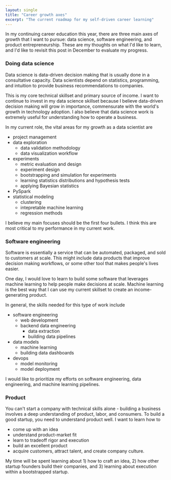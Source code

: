 ```yaml
---
layout: single
title: "Career growth axes"
excerpt: "The current roadmap for my self-driven career learning"
---
```


In my continuing career education this year, there are three main axes of growth that I want to pursue: data science, software engineering, and product entrepreneurship. These are my thoughts on what I'd like to learn, and I'd like to revisit this post in December to evaluate my progress. 

### Doing data science

Data science is data-driven decision making that is usually done in a consultative capacity. Data scientists depend on statistics, programming, and intuition to provide business recommendations to companies. 

This is my core technical skillset and primary source of income. I want to continue to invest in my data science skillset because I believe data-driven decision making will grow in importance, commensurate with the world's growth in technology adoption. I also believe that data science work is extremely useful for understanding how to operate a business.

In my current role, the vital areas for my growth as a data scientist are

- project management
- data exploration
  - data validation methodology
  - data visualization workflow
- experiments
  - metric evaluation and design 
  - experiment design 
  - bootstrapping and simulation for experiments
  - learning statistics distributions and hypothesis tests
  - applying Bayesian statistics
- PySpark
- statistical modeling
  - clustering
  - intepretable machine learning
  - regression methods


I believe my main focuses should be the first four bullets. I think this are most critical to my performance in my current work. 

### Software engineering

Software is essentially a service that can be automated, packaged, and sold to customers at scale. This might include data products that improve decision making workflows, or some other tool that makes people's lives easier. 

One day, I would love to learn to build some software that leverages machine learning to help people make decisions at scale. Machine learning is the best way that I can use my current skillset to create an income-generating product.

In general, the skills needed for this type of work include

- software engineering
  - web development
  - backend data engineering
    - data extraction
    - building data pipelines
- data models
  - machine learning
  - building data dashboards
- devops
  - model monitoring
  - model deployment

I would like to prioritize my efforts on software engineering, data engineering, and machine learning pipelines.

### Product

You can't start a company with technical skills alone - building a business involves a deep understanding of product, labor, and consumers. To build a good startup, you need to understand product well. I want to learn how to

- come up with an idea
- understand product-market fit
- learn to tradeoff rigor and execution
- build an excellent product
- acquire customers, attract talent, and create company culture. 

My time will be spent learning about 1) how to craft an idea, 2) how other startup founders build their companies, and 3) learning about execution within a bootstrapped startup. 